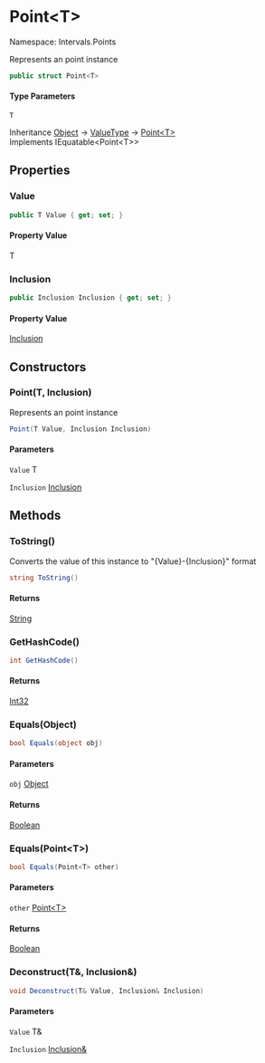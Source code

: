 # Point&lt;T&gt;

Namespace: Intervals.Points

Represents an point instance

```csharp
public struct Point<T>
```

#### Type Parameters

`T`<br>

Inheritance [Object](https://docs.microsoft.com/en-us/dotnet/api/system.object) → [ValueType](https://docs.microsoft.com/en-us/dotnet/api/system.valuetype) → [Point&lt;T&gt;](./intervals.points.point-1.md)<br>
Implements IEquatable&lt;Point&lt;T&gt;&gt;

## Properties

### **Value**

```csharp
public T Value { get; set; }
```

#### Property Value

T<br>

### **Inclusion**

```csharp
public Inclusion Inclusion { get; set; }
```

#### Property Value

[Inclusion](./intervals.points.inclusion.md)<br>

## Constructors

### **Point(T, Inclusion)**

Represents an point instance

```csharp
Point(T Value, Inclusion Inclusion)
```

#### Parameters

`Value` T<br>

`Inclusion` [Inclusion](./intervals.points.inclusion.md)<br>

## Methods

### **ToString()**

Converts the value of this instance to "{Value}-{Inclusion}" format

```csharp
string ToString()
```

#### Returns

[String](https://docs.microsoft.com/en-us/dotnet/api/system.string)<br>

### **GetHashCode()**

```csharp
int GetHashCode()
```

#### Returns

[Int32](https://docs.microsoft.com/en-us/dotnet/api/system.int32)<br>

### **Equals(Object)**

```csharp
bool Equals(object obj)
```

#### Parameters

`obj` [Object](https://docs.microsoft.com/en-us/dotnet/api/system.object)<br>

#### Returns

[Boolean](https://docs.microsoft.com/en-us/dotnet/api/system.boolean)<br>

### **Equals(Point&lt;T&gt;)**

```csharp
bool Equals(Point<T> other)
```

#### Parameters

`other` [Point&lt;T&gt;](./intervals.points.point-1.md)<br>

#### Returns

[Boolean](https://docs.microsoft.com/en-us/dotnet/api/system.boolean)<br>

### **Deconstruct(T&, Inclusion&)**

```csharp
void Deconstruct(T& Value, Inclusion& Inclusion)
```

#### Parameters

`Value` T&<br>

`Inclusion` [Inclusion&](./intervals.points.inclusion&.md)<br>
